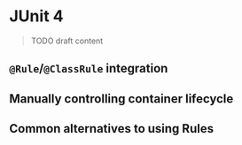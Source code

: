 # JUnit 4

> TODO draft content

## `@Rule`/`@ClassRule` integration

## Manually controlling container lifecycle

## Common alternatives to using Rules
